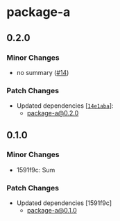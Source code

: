 # package-a

## 0.2.0

### Minor Changes

- no summary ([#14](https://github.com/danigonlinea/monorepo-changesets-demo/pull/14))

### Patch Changes

- Updated dependencies [[`14e1aba`](https://github.com/danigonlinea/monorepo-changesets-demo/commit/14e1aba11fa3e19403ab5c1b80bf4a7995913c59)]:
  - package-a@0.2.0

## 0.1.0

### Minor Changes

- 1591f9c: Sum

### Patch Changes

- Updated dependencies [1591f9c]
  - package-a@0.1.0
